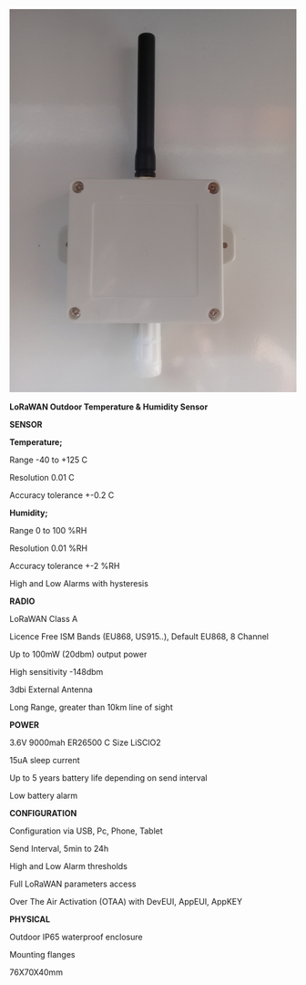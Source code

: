 ![](./media/image1.jpeg)

**LoRaWAN Outdoor Temperature & Humidity Sensor**

**SENSOR**

**Temperature;**

Range -40 to +125 C

Resolution 0.01 C

Accuracy tolerance +-0.2 C

**Humidity;**

Range 0 to 100 %RH

Resolution 0.01 %RH

Accuracy tolerance +-2 %RH

High and Low Alarms with hysteresis

**RADIO**

LoRaWAN Class A

Licence Free ISM Bands (EU868, US915..), Default EU868, 8 Channel

Up to 100mW (20dbm) output power

High sensitivity -148dbm

3dbi External Antenna

Long Range, greater than 10km line of sight

**POWER**

3.6V 9000mah ER26500 C Size LiSClO2

15uA sleep current

Up to 5 years battery life depending on send interval

Low battery alarm

**CONFIGURATION**

Configuration via USB, Pc, Phone, Tablet

Send Interval, 5min to 24h

High and Low Alarm thresholds

Full LoRaWAN parameters access

Over The Air Activation (OTAA) with DevEUI, AppEUI, AppKEY

**PHYSICAL**

Outdoor IP65 waterproof enclosure

Mounting flanges

76X70X40mm

